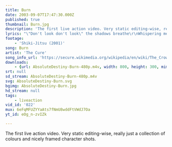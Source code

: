 ```yaml
---
title: Burn
date: 2003-09-07T17:47:30.000Z
published: true
thumbnail: Burn.jpg
description: 'The first live action video. Very static editing-wise, really just a collection of colours and nicely framed character shots.'
lyrics: "\"Don't look don't look\" the shadows breathe\r\nWhispering me away from you\r\n\"Don't wake at night to watch her sleep\r\nYou know that you will always lose\r\nThis trembling\r\nAdored\r\nTousled bird mad girl... \"\r\n\r\nStill every night I burn\r\nEvery night I scream your name\r\nEvery night I burn\r\nEvery night the dream's the same\r\nEvery night I burn\r\nWaiting for my only friend\r\nEvery night I burn\r\nWaiting for the world to end\r\n\r\n\"Just paint your face\" the shadows smile\r\nSlipping me away from you\r\n\"Oh it doesn't matter how you hide\r\nFind you if we're wanting to\r\nSo slide back down and close your eyes\r\nSleep a while\r\nYou must be tired... \"\r\nBut every night I burn\r\nEvery night I call your name\r\nEvery night I burn\r\nEvery night I fall again\r\nEvery night I burn\r\nScream the animal scream\r\nEvery night I burn\r\nDream the crow black dream\r\nDream the crow black dream... "
footage:
    - 'Shiki-Jitsu (2001)'
song: Burn
artist: 'The Cure'
song_info_url: 'https://secure.wikimedia.org/wikipedia/en/wiki/The_Crow_(album)'
downloads:
    - {url: AbsoluteDestiny-Burn-480p.m4v, width: 800, height: 300, mimetype: video/mp4}
srt: null
sd_stream: AbsoluteDestiny-Burn-480p.m4v
svg: AbsoluteDestiny-Burn.svg
bgimg: AbsoluteDestiny-Burn.jpg
hd_stream: null
tags:
    - liveaction
vid_id: '022'
mux: 6eFqMFUZYYaAts7fNmU8wddFtVWdJ7Oa
yt_id: eOg_n-zvIZk

---
```

The first live action video. Very static editing-wise, really just a collection of colours and nicely framed character shots.